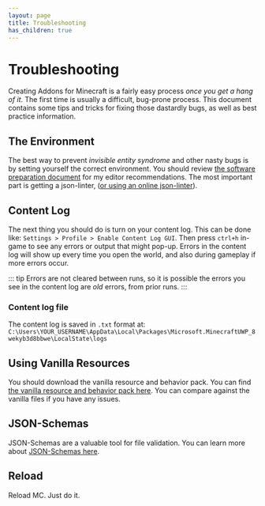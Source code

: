 ```yaml
---
layout: page
title: Troubleshooting
has_children: true
---
```


# Troubleshooting

Creating Addons for Minecraft is a fairly easy process _once you get a hang of it_. The first time is usually a difficult, bug-prone process. This document contains some tips and tricks for fixing those dastardly bugs, as well as best practice information.

## The Environment

The best way to prevent _invisible entity syndrome_ and other nasty bugs is by setting yourself the correct environment. You should review [the software preparation document](/guide/software-preparation) for my editor recommendations. The most important part is getting a json-linter, ([or using an online json-linter](https://jsonlint.com/)).

## Content Log

The next thing you should do is turn on your content log. This can be done like: `Settings > Profile > Enable Content Log GUI`. Then press `ctrl+h` in-game to see any errors or output that might pop-up. Errors in the content log will show up every time you open the world, and also during gameplay if more errors occur.

::: tip
Errors are not cleared between runs, so it is possible the errors you see in the content log are _old_ errors, from prior runs.
:::

### Content log file

The content log is saved in `.txt` format at: `C:\Users\YOUR_USERNAME\AppData\Local\Packages\Microsoft.MinecraftUWP_8wekyb3d8bbwe\LocalState\logs`

## Using Vanilla Resources

You should download the vanilla resource and behavior pack. You can find [the vanilla resource and behavior pack here](https://www.minecraft.net/en-us/addons/). You can compare against the vanilla files if you have any issues.

## JSON-Schemas

JSON-Schemas are a valuable tool for file validation. You can learn more about [JSON-Schemas here](/knowledge/using-schemas).

## Reload

Reload MC. Just do it.

